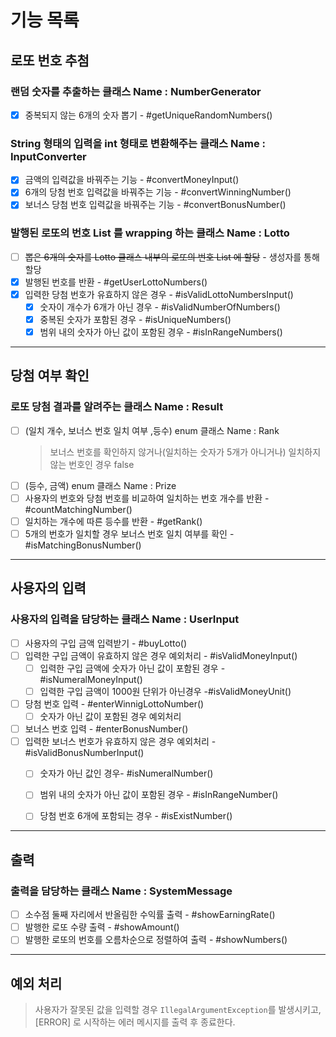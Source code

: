 # 기능 목록

## 로또 번호 추첨

### 랜덤 숫자를 추출하는 클래스 Name : NumberGenerator

- [x] 중복되지 않는 6개의 숫자 뽑기 - #getUniqueRandomNumbers()

### String 형태의 입력을 int 형태로 변환해주는 클래스 Name : InputConverter
- [x] 금액의 입력값을 바꿔주는 기능 - #convertMoneyInput()
- [x] 6개의 당첨 번호 입력값을 바꿔주는 기능 - #convertWinningNumber()
- [x] 보너스 당첨 번호 입력값을 바꿔주는 기능 - #convertBonusNumber()

### 발행된 로또의 번호 List 를 wrapping 하는 클래스 Name : Lotto

- [ ] ~~뽑은 6개의 숫자를 Lotto 클래스 내부의 로또의 번호 List 에 할당~~ - 생성자를 통해 할당
- [x] 발행된 번호를 반환 - #getUserLottoNumbers()
- [x] 입력한 당첨 번호가 유효하지 않은 경우 - #isValidLottoNumbersInput()
  - [x] 숫자이 개수가 6개가 아닌 경우 - #isValidNumberOfNumbers()
  - [x] 중복된 숫자가 포함된 경우 - #isUniqueNumbers()
  - [x] 범위 내의 숫자가 아닌 값이 포함된 경우 - #isInRangeNumbers()

---

## 당첨 여부 확인

### 로또 당첨 결과를 알려주는 클래스 Name : Result

- [ ] (일치 개수, 보너스 번호 일치 여부 ,등수) enum 클래스 Name : Rank
  > 보너스 번호를 확인하지 않거나(일치하는 숫자가 5개가 아니거나) 일치하지 않는 번호인 경우 false
- [ ] (등수, 금액) enum 클래스 Name : Prize
- [ ] 사용자의 번호와 당첨 번호를 비교하여 일치하는 번호 개수를 반환 - #countMatchingNumber()
- [ ] 일치하는 개수에 따른 등수를 반환 - #getRank()
- [ ] 5개의 번호가 일치할 경우 보너스 번호 일치 여부를 확인 - #isMatchingBonusNumber()

---

## 사용자의 입력

### 사용자의 입력을 담당하는 클래스 Name : UserInput

- [ ] 사용자의 구입 금액 입력받기 - #buyLotto()
- [ ] 입력한 구입 금액이 유효하지 않은 경우 예외처리 - #isValidMoneyInput()
  - [ ] 입력한 구입 금액에 숫자가 아닌 값이 포함된 경우 -#isNumeralMoneyInput()
  - [ ] 입력한 구입 금액이 1000원 단위가 아닌경우 -#isValidMoneyUnit()
- [ ] 당첨 번호 입력 - #enterWinnigLottoNumber()
  - [ ] 숫자가 아닌 값이 포함된 경우 예외처리
- [ ] 보너스 번호 입력 - #enterBonusNumber()
- [ ] 입력한 보너스 번호가 유효하지 않은 경우 예외처리 - #isValidBonusNumberInput()
  - [ ] 숫자가 아닌 값인 경우- #isNumeralNumber()
  - [ ] 범위 내의 숫자가 아닌 값이 포함된 경우 - #isInRangeNumber()
  - [ ] 당첨 번호 6개에 포함되는 경우 - #isExistNumber()


---

## 출력

### 출력을 담당하는 클래스 Name : SystemMessage

- [ ] 소수점 둘째 자리에서 반올림한 수익률 출력 - #showEarningRate()
- [ ] 발행한 로또 수량 출력 - #showAmount()
- [ ] 발행한 로또의 번호를 오름차순으로 정렬하여 출력 - #showNumbers()

---
## 예외 처리
> 사용자가 잘못된 값을 입력할 경우 `IllegalArgumentException`를 발생시키고,
> [ERROR] 로 시작하는 에러 메시지를 출력 후 종료한다.
